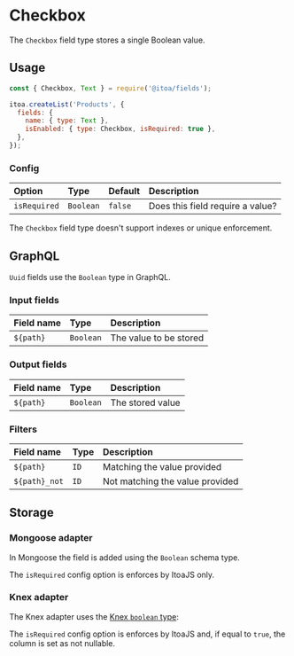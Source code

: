 <!--[meta]
section: api
subSection: field-types
title: Checkbox
[meta]-->

# Checkbox

The `Checkbox` field type stores a single Boolean value.

## Usage

```js
const { Checkbox, Text } = require('@itoa/fields');

itoa.createList('Products', {
  fields: {
    name: { type: Text },
    isEnabled: { type: Checkbox, isRequired: true },
  },
});
```

### Config

| Option       | Type      | Default | Description                      |
| :----------- | :-------- | :------ | :------------------------------- |
| `isRequired` | `Boolean` | `false` | Does this field require a value? |

The `Checkbox` field type doesn't support indexes or unique enforcement.

## GraphQL

`Uuid` fields use the `Boolean` type in GraphQL.

### Input fields

| Field name | Type      | Description            |
| :--------- | :-------- | :--------------------- |
| `${path}`  | `Boolean` | The value to be stored |

### Output fields

| Field name | Type      | Description      |
| :--------- | :-------- | :--------------- |
| `${path}`  | `Boolean` | The stored value |

### Filters

| Field name    | Type | Description                     |
| :------------ | :--- | :------------------------------ |
| `${path}`     | `ID` | Matching the value provided     |
| `${path}_not` | `ID` | Not matching the value provided |

## Storage

### Mongoose adapter

In Mongoose the field is added using the `Boolean` schema type.

The `isRequired` config option is enforces by ItoaJS only.

### Knex adapter

The Knex adapter uses the [Knex `boolean` type](https://knexjs.org/#Schema-boolean):

The `isRequired` config option is enforces by ItoaJS and, if equal to `true`, the column is set as not nullable.
